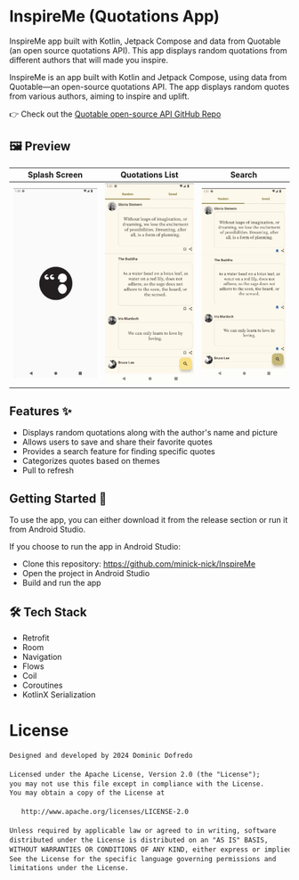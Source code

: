 # InspireMe (Quotations App)
InspireMe app built with Kotlin, Jetpack Compose and data from Quotable (an open source quotations API). This app displays random quotations from different authors that will made you inspire.

InspireMe is an app built with Kotlin and Jetpack Compose, using data from Quotable—an open-source quotations API. The app displays random quotes from various authors, aiming to inspire and uplift.

👉 Check out the [Quotable open-source API GitHub Repo](https://github.com/lukePeavey/quotable?tab=readme-ov-file)

## 🖼️ Preview

Splash Screen | Quotations List | Search
------------- | --------------- | -----------
<img src="screenshots/splash.gif" width="200" /> | <img src="screenshots/details.gif" width="200" /> | <img src="screenshots/search.gif" width="200" />

## Features ✨
- Displays random quotations along with the author's name and picture
- Allows users to save and share their favorite quotes
- Provides a search feature for finding specific quotes
- Categorizes quotes based on themes
- Pull to refresh

## Getting Started 🚀
To use the app, you can either download it from the release section or run it from Android Studio.

If you choose to run the app in Android Studio:
- Clone this repository: https://github.com/minick-nick/InspireMe
- Open the project in Android Studio
- Build and run the app

## 🛠️ Tech Stack
- Retrofit
- Room
- Navigation
- Flows
- Coil
- Coroutines
- KotlinX Serialization

# License
```xml
Designed and developed by 2024 Dominic Dofredo 

Licensed under the Apache License, Version 2.0 (the "License");
you may not use this file except in compliance with the License.
You may obtain a copy of the License at

   http://www.apache.org/licenses/LICENSE-2.0

Unless required by applicable law or agreed to in writing, software
distributed under the License is distributed on an "AS IS" BASIS,
WITHOUT WARRANTIES OR CONDITIONS OF ANY KIND, either express or implied.
See the License for the specific language governing permissions and
limitations under the License.